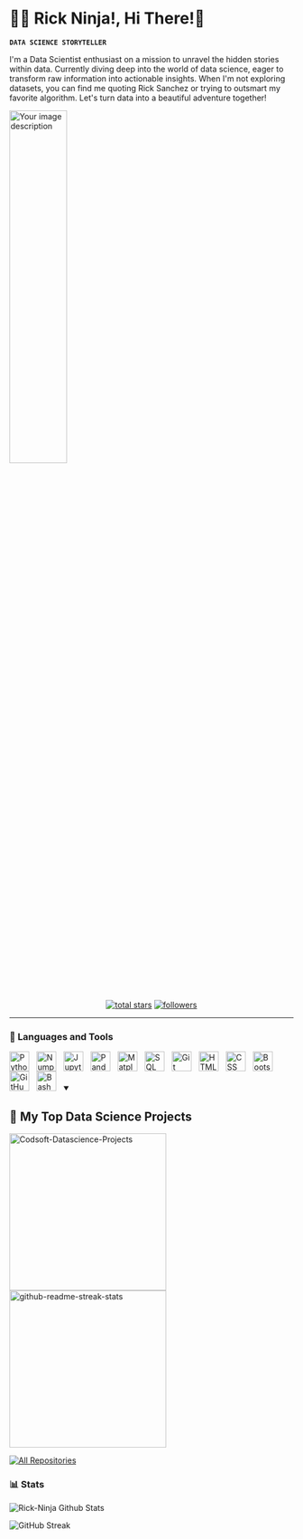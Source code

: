 <!-- About Me Section -->
# 🐱‍🚀 Rick Ninja!, Hi There!🐣

**`DATA SCIENCE STORYTELLER`**

I'm a Data Scientist enthusiast on a mission to unravel the hidden stories within data. Currently diving deep into the world of data science, eager to transform raw information into actionable insights. When I'm not exploring datasets, you can find me quoting Rick Sanchez or trying to outsmart my favorite algorithm. Let's turn data into a beautiful adventure together!

<p align=center;>
  <img src="https://i.giphy.com/media/v1.Y2lkPTc5MGI3NjExNGpkZ293OXNjYzBreWR5N3Z5cjZodm5tNHl6M3hobzk1N3k3am0xaiZlcD12MV9pbnRlcm5hbF9naWZfYnlfaWQmY3Q9Zw/MEM0K35P4iC70rCNSo/giphy.gif" alt="Your image description" style="width: 45%; height: 40%;">
</p>

<p align="center"> 
  <a href="https://github.com/equivocal-richie?tab=repositories&sort=stargazers">
    <img alt="total stars" title="Total stars on GitHub" src="https://custom-icon-badges.demolab.com/github/stars/equivocal-richie?color=55960c&style=for-the-badge&labelColor=488207&logo=star"/></a>
  <a href="https://github.com/equivocal-richie1?tab=followers">
    <img alt="followers" title="Follow me on Github" src="https://custom-icon-badges.demolab.com/github/followers/equivocal-richie?color=236ad3&labelColor=1155ba&style=for-the-badge&logo=person-add&label=Follow&logoColor=white"/></a>
</p>

---
<!-- Language and Tools Section -->
### 🧰 Languages and Tools 

<img align="left" alt="Python" width="35px" style="padding-right:10px;" src="https://cdn.jsdelivr.net/gh/devicons/devicon/icons/python/python-plain.svg" />
<img align="left" alt="Numpy" width="35px" style="padding-right:10px;" src="https://cdn.jsdelivr.net/gh/devicons/devicon@latest/icons/numpy/numpy-original-wordmark.svg" />
<img align="left" alt="Jupyter" width="35px" style="padding-right:10px;" src="https://cdn.jsdelivr.net/gh/devicons/devicon@latest/icons/jupyter/jupyter-original-wordmark.svg" />
<img align="left" alt="Pandas" width="35px" style="padding-right:10px;" src="https://cdn.jsdelivr.net/gh/devicons/devicon@latest/icons/pandas/pandas-original-wordmark.svg" />
<img align="left" alt="Matplotlib" width="35px" style="padding-right:10px;" src="https://cdn.jsdelivr.net/gh/devicons/devicon@latest/icons/matplotlib/matplotlib-original.svg" />
<img align="left" alt="SQL" width="35px" style="padding-right:10px;" src="https://cdn.jsdelivr.net/gh/devicons/devicon@latest/icons/azuresqldatabase/azuresqldatabase-original.svg" />
<img align="left" alt="Git" width="35px" style="padding-right:10px;" src="https://cdn.jsdelivr.net/gh/devicons/devicon/icons/git/git-original.svg" />
<img align="left" alt="HTML" width="35px" style="padding-right:10px;" src="https://cdn.jsdelivr.net/gh/devicons/devicon/icons/html5/html5-plain.svg" />
<img align="left" alt="CSS" width="35px" style="padding-right:10px;" src="https://cdn.jsdelivr.net/gh/devicons/devicon/icons/css3/css3-plain.svg" />
<img align="left" alt="Bootstrap" width="35px" style="padding-right:10px;" src="https://cdn.jsdelivr.net/gh/devicons/devicon@latest/icons/bootstrap/bootstrap-original-wordmark.svg" />
<img align="left" alt="GitHub" width="35px" style="padding-right:10px;" src="https://cdn.jsdelivr.net/gh/devicons/devicon@latest/icons/github/github-original-wordmark.svg" />
<img align="left" alt="Bash" width="35px" style="padding-right:10px;" src="https://cdn.jsdelivr.net/gh/devicons/devicon/icons/bash/bash-original.svg" />
<br />

#

<!-- My Projects Section -->
<details open> 
  <summary><h2>📘 My Top Data Science Projects</h2></summary>

  <!-- Repo info cards - https://github.com/anuraghazra/github-readme-stats -->
  <!-- Small repo cards (fork) - https://github.com/DenverCoder1/github-readme-stats -->
  <p align="left">
    <a href="https://github.com/equivocal-richie/CODSOFT">
      <img width="278" height="278" src="https://denvercoder1-github-readme-stats.vercel.app/api/pin/?username=equivocal-richie&repo=CODSOFT&theme=react&bg_color=1F222E&title_color=F85D7F&hide_border=true&icon_color=F8D866&show_icons=false" alt="Codsoft-Datascience-Projects"></a>
    <a href="https://github.com/equivocal-richie/credit-card-fraud-detection">
      <img width="278" height="278" src="https://denvercoder1-github-readme-stats.vercel.app/api/pin/?username=equivocal-richie&repo=credit-card-fraud-detection&theme=react&bg_color=1F222E&title_color=F85D7F&hide_border=true&icon_color=F8D866&show_icons=false" alt="github-readme-streak-stats"></a>
  </p>

  <a href="https://github.com/equivocal-richie?tab=repositories&sort=stargazers"><img alt="All Repositories" title="All Repositories" src="https://custom-icon-badges.demolab.com/badge/-Click%20Here%20For%20All%20My%20Repos-1F222E?style=for-the-badge&logoColor=black&logo=repo"/></a>
</details>



<!-- Summarized Statisctics Section -->
### 📊 Stats

<p>
  
  ![Rick-Ninja Github Stats](https://github-readme-stats.vercel.app/api?username=equivocal-richie&show_icons=true&theme=gotham)

  ![GitHub Streak](https://streak-stats.demolab.com?user=equivocal-richie&theme=gotham&border_radius=4.5)

</p>

#
<!--
<details>
 <summary><h3>👨‍💻 Forrest's Coding Journey</h3></summary>
   I started my coding journey as a naive computer science student with a passion to learn everything I could about this programming world - code, unix, linux, theory. And all the while, teaching myself iOS development with a dream to build my own app, but that soon got overshadowed by my desire to excel in Java. A desire that landed me a full-stack software engineering job upon graduation. However, I had another desire I had been pursuing throughout this time - YouTube content creation. I eventually ended up quitting my software engineering job to pursue YouTube full-time, and that has been my focus ever since. But there's something that's always bothered me about my journey - abandoning my dream of building my own app to pursue the safe route, a job. Now I've already taken the leap away from that safety net into this uncomfortable, unexplored world that it being a creator. And it worked out, but again, it became comfortable. It's easier to create a video than go out on a ledge and build my own product. I do have to eat, at the end of the day, but I think it's time. It's time to get uncomfortable again. I have a burning desire to get back on the horse, and fulfill that dream younger me had of building my own app, my own product. And in order to do that, I'll be implmementing a few measures to streamline my YouTube content to focus more time on fulfilling that dream - a dream that I'll be ready to tackle in 2023 due to the measure I'm putting in place now until the end of 2022. Don't wait up, because I'm coming.
-->
[website]: https://fkcodes.com
[youtube]: https://youtube.com/fknight


